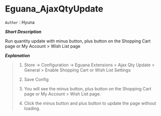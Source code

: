 Eguana_AjaxQtyUpdate
============================

`Author` : Hyuna

***Short Description***

Run quantity update with minus button, plus button on the Shopping Cart page or My Account > Wish List page

***Explanation*** 

>1. Store -> Configuration -> Eguana Extensions > Ajax Qty Update > General > Enable Shopping Cart or Wish List Settings
>
>2. Save Config
>
>3. You will see the minus button, plus button on the Shopping Cart page or My Account > Wish List page.
>
>4. Click the minus button and plus button to update the page without loading.

